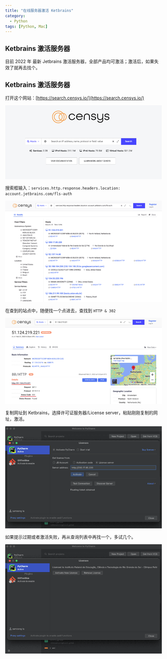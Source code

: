 ```yaml
---
title: "在线服务器激活 Ketbrains"
category:
  - Python
tags: [Python, Mac]
---
```


## Ketbrains 激活服务器

目前 2022 年 最新 Jetbrains 激活服务器，全部产品均可激活；激活后，如果失效了就再去找个。

## Ketbrains 激活服务器

打开这个网站：[https://search.censys.io/](https://search.censys.io/)

![20230221225628](images/resize,w_960,m_lfit_eac30984.png)

搜索框输入：`services.http.response.headers.location: account.jetbrains.com/fls-auth`

![20230221225749](images/resize,w_960,m_lfit_45b17c9c.png)

在查到的站点中，随便找一个点进去，查找到 `HTTP & 302`

![20230221225811](images/resize,w_960,m_lfit_25c12134.png)

复制网址到 Ketbrains，选择许可证服务器/License server，粘贴刚刚复制的网址，激活。

![20230221225910](images/resize,w_960,m_lfit_88b7ebb6.png)

如果提示过期或者激活失败，再从查询列表中再找一个，多试几个。

![20230221225930](images/resize,w_960,m_lfit_1320253a.png)
